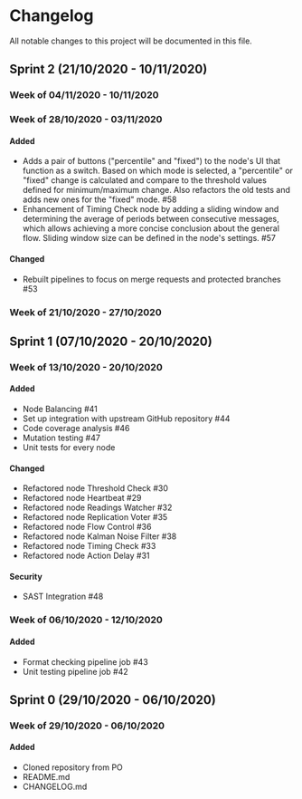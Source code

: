 # Changelog

All notable changes to this project will be documented in this file.

## Sprint 2 (21/10/2020 - 10/11/2020)

### Week of 04/11/2020 - 10/11/2020

### Week of 28/10/2020 - 03/11/2020

#### Added

- Adds a pair of buttons ("percentile" and "fixed") to the node's UI that function as a switch.
  Based on which mode is selected, a "percentile" or "fixed" change is calculated and compare to the threshold values defined for minimum/maximum change.
  Also refactors the old tests and adds new ones for the "fixed" mode. #58
- Enhancement of Timing Check node by adding a sliding window and determining the average of periods between consecutive messages, which allows achieving a more concise conclusion about the general flow. Sliding window size can be defined in the node's settings. #57

#### Changed

- Rebuilt pipelines to focus on merge requests and protected branches #53

### Week of 21/10/2020 - 27/10/2020

## Sprint 1 (07/10/2020 - 20/10/2020)

### Week of 13/10/2020 - 20/10/2020

#### Added

- Node Balancing #41
- Set up integration with upstream GitHub repository #44
- Code coverage analysis #46
- Mutation testing #47
- Unit tests for every node

#### Changed

- Refactored node Threshold Check #30
- Refactored node Heartbeat #29
- Refactored node Readings Watcher #32
- Refactored node Replication Voter #35
- Refactored node Flow Control #36
- Refactored node Kalman Noise Filter #38
- Refactored node Timing Check #33
- Refactored node Action Delay #31

#### Security

- SAST Integration #48

### Week of 06/10/2020 - 12/10/2020

#### Added

- Format checking pipeline job #43
- Unit testing pipeline job #42

## Sprint 0 (29/10/2020 - 06/10/2020)

### Week of 29/10/2020 - 06/10/2020

#### Added

- Cloned repository from PO
- README.md
- CHANGELOG.md
